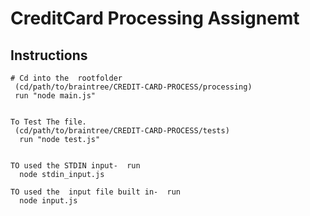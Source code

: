 # CreditCard Processing Assignemt


## Instructions

```
# Cd into the  rootfolder
 (cd/path/to/braintree/CREDIT-CARD-PROCESS/processing)
 run "node main.js"


To Test The file.
 (cd/path/to/braintree/CREDIT-CARD-PROCESS/tests)
  run "node test.js"


TO used the STDIN input-  run  
  node stdin_input.js

TO used the  input file built in-  run  
  node input.js
```